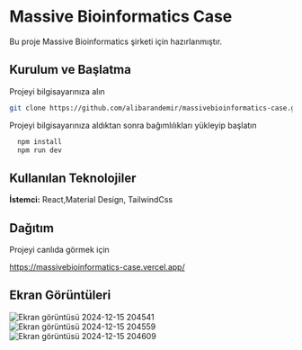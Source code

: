 
# Massive Bioinformatics Case

Bu proje Massive Bioinformatics şirketi için hazırlanmıştır. 


## Kurulum ve Başlatma

Projeyi bilgisayarınıza alın
```bash
git clone https://github.com/alibarandemir/massivebioinformatics-case.git
```

Projeyi bilgisayarınıza aldıktan sonra bağımlılıkları yükleyip başlatın

```bash 
  npm install 
  npm run dev
```
    
## Kullanılan Teknolojiler

**İstemci:** React,Material Design, TailwindCss


  
## Dağıtım

Projeyi canlıda görmek için

https://massivebioinformatics-case.vercel.app/

  
## Ekran Görüntüleri
![Ekran görüntüsü 2024-12-15 204541](https://github.com/user-attachments/assets/61908576-2039-48b8-804f-d29bd510cc7a)
![Ekran görüntüsü 2024-12-15 204559](https://github.com/user-attachments/assets/ec2783f5-e8c7-47f2-8c20-69f980bbd380)
![Ekran görüntüsü 2024-12-15 204609](https://github.com/user-attachments/assets/384c6f37-5433-4b47-9ae2-bfb066f7bac5)





  
